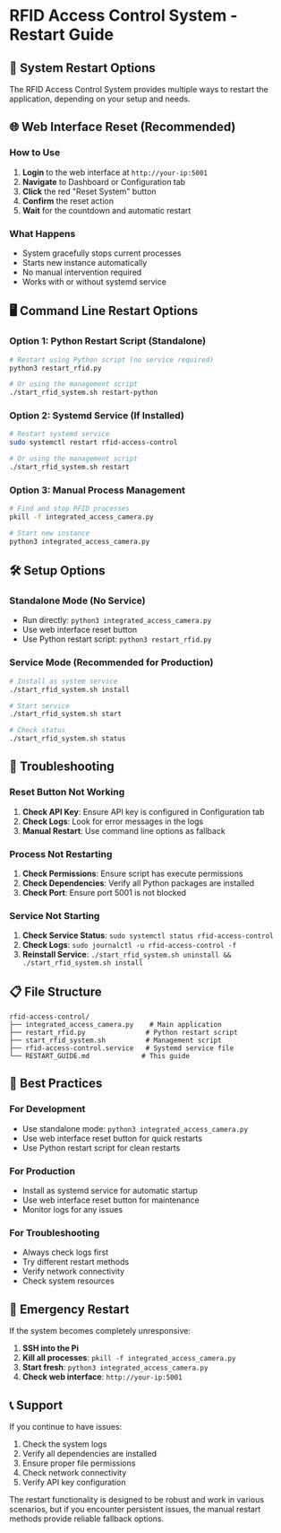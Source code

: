 # RFID Access Control System - Restart Guide

## 🔄 System Restart Options

The RFID Access Control System provides multiple ways to restart the application, depending on your setup and needs.

## 🌐 Web Interface Reset (Recommended)

### How to Use
1. **Login** to the web interface at `http://your-ip:5001`
2. **Navigate** to Dashboard or Configuration tab
3. **Click** the red "Reset System" button
4. **Confirm** the reset action
5. **Wait** for the countdown and automatic restart

### What Happens
- System gracefully stops current processes
- Starts new instance automatically
- No manual intervention required
- Works with or without systemd service

## 🖥️ Command Line Restart Options

### Option 1: Python Restart Script (Standalone)
```bash
# Restart using Python script (no service required)
python3 restart_rfid.py

# Or using the management script
./start_rfid_system.sh restart-python
```

### Option 2: Systemd Service (If Installed)
```bash
# Restart systemd service
sudo systemctl restart rfid-access-control

# Or using the management script
./start_rfid_system.sh restart
```

### Option 3: Manual Process Management
```bash
# Find and stop RFID processes
pkill -f integrated_access_camera.py

# Start new instance
python3 integrated_access_camera.py
```

## 🛠️ Setup Options

### Standalone Mode (No Service)
- Run directly: `python3 integrated_access_camera.py`
- Use web interface reset button
- Use Python restart script: `python3 restart_rfid.py`

### Service Mode (Recommended for Production)
```bash
# Install as system service
./start_rfid_system.sh install

# Start service
./start_rfid_system.sh start

# Check status
./start_rfid_system.sh status
```

## 🔧 Troubleshooting

### Reset Button Not Working
1. **Check API Key**: Ensure API key is configured in Configuration tab
2. **Check Logs**: Look for error messages in the logs
3. **Manual Restart**: Use command line options as fallback

### Process Not Restarting
1. **Check Permissions**: Ensure script has execute permissions
2. **Check Dependencies**: Verify all Python packages are installed
3. **Check Port**: Ensure port 5001 is not blocked

### Service Not Starting
1. **Check Service Status**: `sudo systemctl status rfid-access-control`
2. **Check Logs**: `sudo journalctl -u rfid-access-control -f`
3. **Reinstall Service**: `./start_rfid_system.sh uninstall && ./start_rfid_system.sh install`

## 📋 File Structure

```
rfid-access-control/
├── integrated_access_camera.py    # Main application
├── restart_rfid.py               # Python restart script
├── start_rfid_system.sh          # Management script
├── rfid-access-control.service   # Systemd service file
└── RESTART_GUIDE.md             # This guide
```

## 🎯 Best Practices

### For Development
- Use standalone mode: `python3 integrated_access_camera.py`
- Use web interface reset button for quick restarts
- Use Python restart script for clean restarts

### For Production
- Install as systemd service for automatic startup
- Use web interface reset button for maintenance
- Monitor logs for any issues

### For Troubleshooting
- Always check logs first
- Try different restart methods
- Verify network connectivity
- Check system resources

## 🚨 Emergency Restart

If the system becomes completely unresponsive:

1. **SSH into the Pi**
2. **Kill all processes**: `pkill -f integrated_access_camera.py`
3. **Start fresh**: `python3 integrated_access_camera.py`
4. **Check web interface**: `http://your-ip:5001`

## 📞 Support

If you continue to have issues:
1. Check the system logs
2. Verify all dependencies are installed
3. Ensure proper file permissions
4. Check network connectivity
5. Verify API key configuration

The restart functionality is designed to be robust and work in various scenarios, but if you encounter persistent issues, the manual restart methods provide reliable fallback options.
